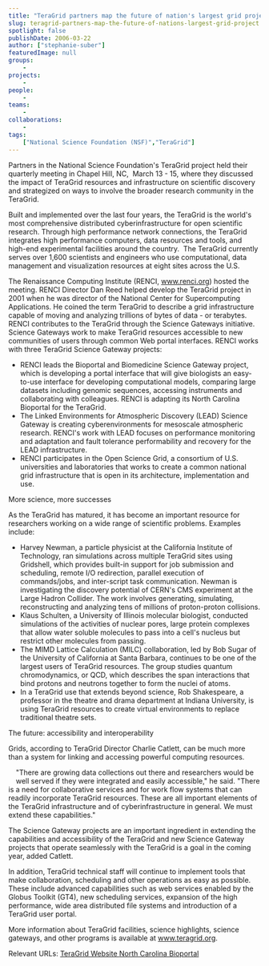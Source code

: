 ```yaml
---
title: "TeraGrid partners map the future of nation's largest grid project"
slug: teragrid-partners-map-the-future-of-nations-largest-grid-project
spotlight: false
publishDate: 2006-03-22
author: ["stephanie-suber"]
featuredImage: null
groups:
    - 
projects:
    - 
people:
    - 
teams: 
    - 
collaborations:
    - 
tags:
    ["National Science Foundation (NSF)","TeraGrid"]
---
```

Partners in the National Science Foundation's TeraGrid project held their quarterly meeting in Chapel Hill, NC,  March 13 - 15, where they discussed the impact of TeraGrid resources and infrastructure on scientific discovery and strategized on ways to involve the broader research community in the TeraGrid.  

Built and implemented over the last four years, the TeraGrid is the world's most comprehensive distributed cyberinfrastructure for open scientific research. Through high performance network connections, the TeraGrid integrates high performance computers, data resources and tools, and high-end experimental facilities around the country.  The TeraGrid currently serves over 1,600 scientists and engineers who use computational, data management and visualization resources at eight sites across the U.S.

The Renaissance Computing Institute (RENCI, <a href="https://www.renci.org/">www.renci.org</a>) hosted the meeting. RENCI Director Dan Reed helped develop the TeraGrid project in 2001 when he was director of the National Center for Supercomputing Applications. He coined the term TeraGrid to describe a grid infrastructure capable of moving and analyzing trillions of bytes of data - or terabytes. RENCI contributes to the TeraGrid through the Science Gateways initiative. Science Gateways work to make TeraGrid resources accessible to new  communities of users through common Web portal interfaces. RENCI works with three TeraGrid Science Gateway projects:
<ul type="disc">
	<li>RENCI leads the Bioportal and Biomedicine Science Gateway project, which is developing a portal interface that will give biologists an easy-to-use interface for developing computational models, comparing large datasets including genomic sequences, accessing instruments and collaborating with colleagues. RENCI is adapting its North Carolina Bioportal for the TeraGrid.</li>
	<li>The Linked Environments for Atmospheric Discovery (LEAD) Science Gateway is creating cyberenvironments for mesoscale atmospheric research. RENCI's work with LEAD focuses on performance monitoring and adaptation and fault tolerance performability and recovery for the LEAD infrastructure.</li>
	<li>RENCI participates in the Open Science Grid, a consortium of U.S. universities and laboratories that works to create a common national grid infrastructure that is open in its architecture, implementation and use.</li>
</ul>
<span class="head3">More science, more successes</span>

As the TeraGrid has matured, it has become an important resource for researchers working on a wide range of scientific problems. Examples include:
<ul type="disc">
	<li>Harvey Newman, a particle physicist at the California Institute of Technology, ran simulations across multiple TeraGrid sites using Gridshell, which provides built-in support for job submission and scheduling, remote I/O redirection, parallel execution of commands/jobs, and inter-script task communication. Newman is investigating the discovery potential of CERN's CMS experiment at the Large Hadron Collider. The work involves generating, simulating, reconstructing and analyzing tens of millions of proton-proton collisions.</li>
	<li>Klaus Schulten, a University of Illinois molecular biologist, conducted simulations of the activities of nuclear pores, large protein complexes that allow water soluble molecules to pass into a cell's nucleus but restrict other molecules from passing.</li>
	<li>The MIMD Lattice Calculation (MILC) collaboration, led by Bob Sugar of the University of California at Santa Barbara, continues to be one of the largest users of TeraGrid resources. The group studies quantum chromodynamics, or QCD, which describes the span interactions that bind protons and neutrons together to form the nuclei of atoms.</li>
	<li>In a TeraGrid use that extends beyond science, Rob Shakespeare, a professor in the theatre and drama department at Indiana University, is using TeraGrid resources to create virtual environments to replace traditional theatre sets.</li>
</ul>
<span class="head3">The future: accessibility and interoperability</span>

Grids, according to TeraGrid Director Charlie Catlett, can be much more than a system for linking and accessing powerful computing resources.
<div style="float: left; padding-right: 15px; padding-bottom: 15px; padding-top: 10px;"></div>
"There are growing data collections out there and researchers would be well served if they were integrated and easily accessible," he said. "There is a need for collaborative services and for work flow systems that can readily incorporate TeraGrid resources. These are all important elements of the TeraGrid infrastructure and of cyberinfrastructure in general. We must extend these capabilities."

The Science Gateway projects are an important ingredient in extending the capabilities and accessibility of the TeraGrid and new Science Gateway projects that operate seamlessly with the TeraGrid is a goal in the coming year, added Catlett.

In addition, TeraGrid technical staff will continue to implement tools that make collaboration, scheduling and other operations as easy as possible. These include advanced capabilities such as web services enabled by the Globus Toolkit (GT4), new scheduling services, expansion of the high performance, wide area distributed file systems and introduction of a TeraGrid user portal.

More information about TeraGrid facilities, science highlights, science gateways, and other programs is available at <a href="http://www.teragrid.org/" target="_blank">www.teragrid.org</a>.

<span class="head3">Relevant URLs:</span>
<a href="http://www.teragrid.org/">TeraGrid Website </a>
<a href="http://www.ncbioportal.org/">North Carolina Bioportal </a>
